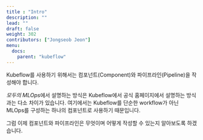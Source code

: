 ```yaml
---
title : "Intro"
description: ""
lead: ""
draft: false
weight: 302
contributors: ["Jongseob Jeon"]
menu:
  docs:
    parent: "kubeflow"
---
```


Kubeflow를 사용하기 위해서는 컴포넌트(Component)와 파이프라인(Pipeline)을 작성해야 합니다.

*모두의 MLOps*에서 설명하는 방식은 Kubeflow에서 공식 홈페이지에서 설명하는 방식과는 다소 차이가 있습니다. 여기에서는 Kubeflow를 단순한 workflow가 아닌 MLOps를 구성하는 하나의 컴포넌트로 사용하기 때문입니다.

그럼 이제 컴포넌트와 파이프라인은 무엇이며 어떻게 작성할 수 있는지 알아보도록 하겠습니다.
